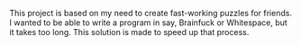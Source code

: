 This project is based on my need to create fast-working puzzles for friends. I wanted to be able to write a program in say,
Brainfuck or Whitespace, but it takes too long. This solution is made to speed up that process.
